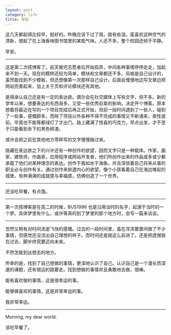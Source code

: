 ```yaml
---
layout: post
category: life
title: 早安
---
```


这几天都起得比较早，挺好的。昨晚应该下过了雨，路有些湿。蛮喜欢这种空气的清新，想起了在上海香味图书馆里的某瓶气味。人还不多，整个校园还倾于平静。

早安。

<!-- more -->

---

这是第二次搭博客了。前天做完志愿者后开始捣弄，中间各种事情停停走走，加起来不到一天。现在的模样还较为简单，模块和文章都还不多。风格是自己设计的，虽然能找到不少模板，但还想像第一次那样自己设计。后面会慢慢地边写文章边把网站完善起来，加上关于页和评论模块还有其他。

是得承认自己还是有一定的表达欲。偶尔会在社交媒体上写些文字，但不多。新的学年以来，想要表达的东西渐多，又受一些优秀前辈的影响，决定开个博客。原本想着将最近在写的一个项目完成后再正式开始，但前一段时间遇到了一些人，碰到了一些事，感慨颇多，而除了项目以外各种不得不完成的事情又不断涌来，索性提前。毕竟也不能等都绿灯了才出门。路上藏满了惊喜的巧克力，早点出发，才不至于只能看到余下的黑色碎渣。

或许会把之前在其他地方零碎写的文字慢慢搬过来。

隐藏在表达欲之下的兴许还有一种创作的欲望，因而文字只是一种载体。作家，画家，建筑师，作曲家，应用程序或网站开发者，他们所创作出来的作品或多或少都承载了他们对某种理念的表达。创作于我如水于海鱼，并且深信着自己将来从事的职业必与创作有关。通过创作来排遣内心的欲望，像个小孩看着自己在海边堆起的城堡，有种满满的成就感与幸福感，仿佛创造了一个世界。

---

还没吃早餐，有点饿。

---

第一次搭博客是在高二的时候，BUS1996 也是沿用当时的名字，起源于当时的一个梦。具体梦里有什么，或许等真的到了梦里的那个地方时，会写一篇来谈谈。

---

忽然又稍有对时间流逝飞快的感慨。过去的一段时间里，虽在浑浑噩噩间做了不少事情，但感觉还没活出自己理想的样子。而时间还是就这么前进了。还是把遗憾放在过去，脚步终究要迈向未来。

不然怎能到达想去的地方。

所幸的是，找到了自己想做的事情，更深地认识了自己。认识自己是一个漫长而深邃的课题，还有很远的路要走。找到想做的事情并且勇敢地去做，很棒。

能有喜欢做的事情，这是很幸运的事。

能够做喜欢的事情，这是非常幸运的事。

我非常幸运。

---

Morning, my dear world.

该吃早餐了。
